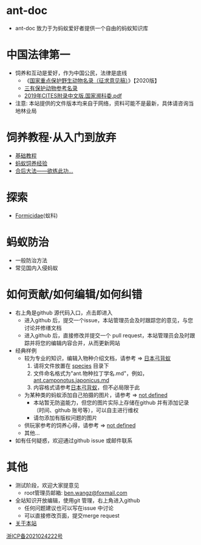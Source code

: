 # ant-doc

* ant-doc 致力于为蚂蚁爱好者提供一个自由的蚂蚁知识库

# 中国法律第一

* 饲养和互动是爱好，作为中国公民，法律是底线
    + 《[国家重点保护野生动物名录（征求意见稿）](/laws/国家重点保护野生动物名录.征求意见稿.2020.pdf ':ignore')》【2020版】
    + [三有保护动物参考名录](/laws/三有名录.pdf ':ignore')
    + [2019年CITES附录中文版.国家濒科委.pdf](/laws/2019年CITES附录中文版.国家濒科委.pdf ':ignore')
* 注意: 本站提供的文件版本均来自于网络，资料可能不是最新，具体请咨询当地林业局

# 饲养教程·从入门到放弃

* [基础教程](tutorials/tutorial.common.md)
* [蚂蚁饲养经验](tutorials/tutorial.experience.md)
* [合后大法——欲练此功...](tutorials/tutorial.merge.queens.md)

# 探索

* [Formicidae](species/category.formicidae.md)(蚁科)

# 蚂蚁防治

* 一般防治方法
* 常见国内入侵蚂蚁

# 如何贡献/如何编辑/如何纠错

* 右上角是github 源代码入口，点击即进入
    + 进入github 后，提交一个issue，本站管理员会及时跟踪您的意见，与您讨论并修缮文档
    + 进入github 后，直接修改并提交一个 pull request，本站管理员会及时跟踪并将您的编辑内容合并，从而更新网站
* 经典样例
    + 较为专业的知识，编辑入物种介绍文档，请参考 => [日本弓背蚁](species/ant.camponotus.japonicus.md)
        1. 请将文件放置在 [species](species) 目录下
        2. 文件命名格式为"ant.物种拉丁学名.md"，例如，[ant.camponotus.japonicus.md](species/ant.camponotus.japonicus.md)
        3. 内容格式请参考[日本弓背蚁](species/ant.camponotus.japonicus.md)，但不必局限于此
    + 为某种类的蚂蚁添加自己拍摄的图片，请参考 => [not defined]()
        * 本站暂无防盗能力，但您的图片实际上存储在github 并有添加记录（时间、github 账号等），可以自主进行维权
        * 请勿添加有版权问题的图片
    + 供玩家参考的饲养心得，请参考 => [not defined]()
    + 其他...
* 如有任何疑惑，欢迎通过github issue 或邮件联系

# 其他

* 测试阶段，欢迎大家提意见
    + root管理员邮箱: ben.wangz@foxmail.com
* 全站知识开放编辑，使用git 管理，右上角进入github
    + 任何问题建议也可以写在issue 中讨论
    + 可以直接修改页面，提交merge request
* [关于本站](about/about_site.md)

[浙ICP备2021024222号](https://beian.miit.gov.cn/)
